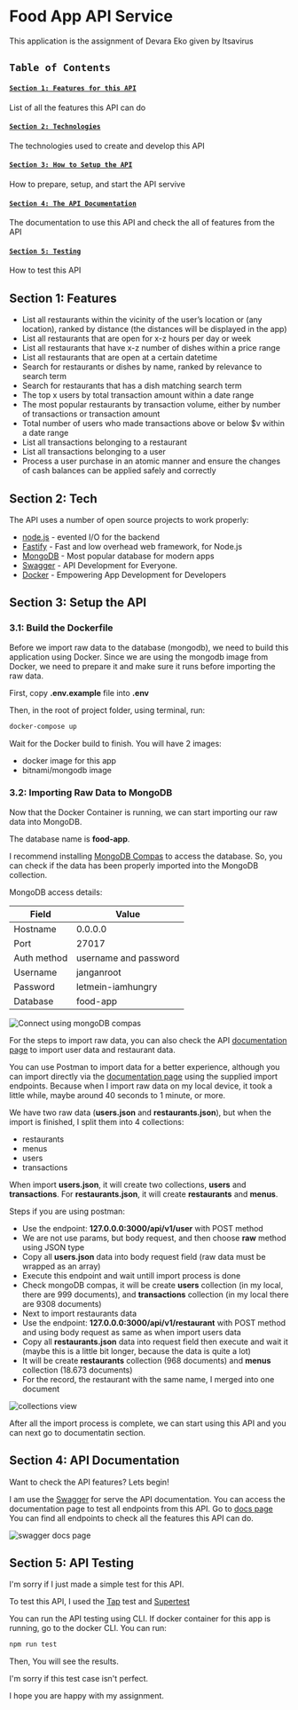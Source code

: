 # Food App API Service

This application is the assignment of Devara Eko given by Itsavirus

## `Table of Contents`

#### [`Section 1: Features for this API`](#section-1-features)

List of all the features this API can do

#### [`Section 2: Technologies`](#section-2-tech)

The technologies used to create and develop this API

#### [`Section 3: How to Setup the API`](#section-3-setup-the-api)

How to prepare, setup, and start the API servive

#### [`Section 4: The API Documentation`](#section-4-api-documentation)

The documentation to use this API and check the all of features from the API

#### [`Section 5: Testing`](#section-5-api-testing)

How to test this API

## Section 1: Features

- List all restaurants within the vicinity of the user’s location or (any location), ranked by distance (the distances will be displayed in the app)
- List all restaurants that are open for x-z hours per day or week
- List all restaurants that have x-z number of dishes within a price range
- List all restaurants that are open at a certain datetime
- Search for restaurants or dishes by name, ranked by relevance to search term
- Search for restaurants that has a dish matching search term
- The top x users by total transaction amount within a date range
- The most popular restaurants by transaction volume, either by number of transactions or transaction amount
- Total number of users who made transactions above or below $v within a date range
- List all transactions belonging to a restaurant
- List all transactions belonging to a user
- Process a user purchase in an atomic manner and ensure the changes of cash balances can be applied safely and correctly

## Section 2: Tech

The API uses a number of open source projects to work properly:

- [node.js](https://nodejs.org/en/) - evented I/O for the backend
- [Fastify](https://www.fastify.io/) - Fast and low overhead web framework, for Node.js
- [MongoDB](https://www.mongodb.com/3) - Most popular database for modern apps
- [Swagger](https://swagger.io/) - API Development for Everyone.
- [Docker](https://www.docker.com/) - Empowering App Development for Developers

## Section 3: Setup the API

### 3.1: Build the Dockerfile

Before we import raw data to the database (mongodb), we need to build this application using Docker.
Since we are using the mongodb image from Docker, we need to prepare it and make sure it runs before importing the raw data.

First, copy **.env.example** file into **.env**

Then, in the root of project folder, using terminal, run:

```sh
docker-compose up
```

Wait for the Docker build to finish.
You will have 2 images:

- docker image for this app
- bitnami/mongodb image

### 3.2: Importing Raw Data to MongoDB

Now that the Docker Container is running, we can start importing our raw data into MongoDB.

The database name is **food-app**.

I recommend installing [MongoDB Compas](https://www.mongodb.com/try/download/compass) to access the database. So, you can check if the data has been properly imported into the MongoDB collection.

MongoDB access details:

| Field       | Value                 |
| ----------- | --------------------- |
| Hostname    | 0.0.0.0               |
| Port        | 27017                 |
| Auth method | username and password |
| Username    | janganroot            |
| Password    | letmein-iamhungry     |
| Database    | food-app              |

![Connect using mongoDB compas](https://i.imgur.com/QLmwcin.png?1)

For the steps to import raw data, you can also check the API [documentation page](http://127.0.0.1:3000/docs) to import user data and restaurant data.

You can use Postman to import data for a better experience, although you can import directly via the [documentation page](http://127.0.0.1:3000/docs) using the supplied import endpoints.
Because when I import raw data on my local device, it took a little while, maybe around 40 seconds to 1 minute, or more.

We have two raw data (**users.json** and **restaurants.json**), but when the import is finished, I split them into 4 collections:

- restaurants
- menus
- users
- transactions

When import **users.json**, it will create two collections, **users** and **transactions**.
For **restaurants.json**, it will create **restaurants** and **menus**.

Steps if you are using postman:

- Use the endpoint: **127.0.0.0:3000/api/v1/user** with POST method
- We are not use params, but body request, and then choose **raw** method using JSON type
- Copy all **users.json** data into body request field (raw data must be wrapped as an array)
- Execute this endpoint and wait untill import process is done
- Check mongoDB compas, it will be create **users** collection (in my local, there are 999 documents), and **transactions** collection (in my local there are 9308 documents)
- Next to import restaurants data
- Use the endpoint: **127.0.0.0:3000/api/v1/restaurant** with POST method and using body request as same as when import users data
- Copy all **restaurants.json** data into request field then execute and wait it (maybe this is a little bit longer, because the data is quite a lot)
- It will be create **restaurants** collection (968 documents) and **menus** collection (18.673 documents)
- For the record, the restaurant with the same name, I merged into one document

![collections view](https://i.imgur.com/Khjqcne.png)

After all the import process is complete, we can start using this API and you can next go to documentatin section.

## Section 4: API Documentation

Want to check the API features? Lets begin!

I am use the [Swagger](https://swagger.io/) for serve the API documentation.
You can access the documentation page to test all endpoints from this API.
Go to [docs page](http://127.0.0.1:3000/docs)
You can find all endpoints to check all the features this API can do.

![swagger docs page](https://i.imgur.com/iIZYunS.png)

## Section 5: API Testing

I'm sorry if I just made a simple test for this API.

To test this API, I used the [Tap](https://node-tap.org/) test and [Supertest](https://github.com/visionmedia/supertest)

You can run the API testing using CLI.
If docker container for this app is running, go to the docker CLI.
You can run:

```sh
npm run test
```

Then, You will see the results.

I'm sorry if this test case isn't perfect.

I hope you are happy with my assignment.
